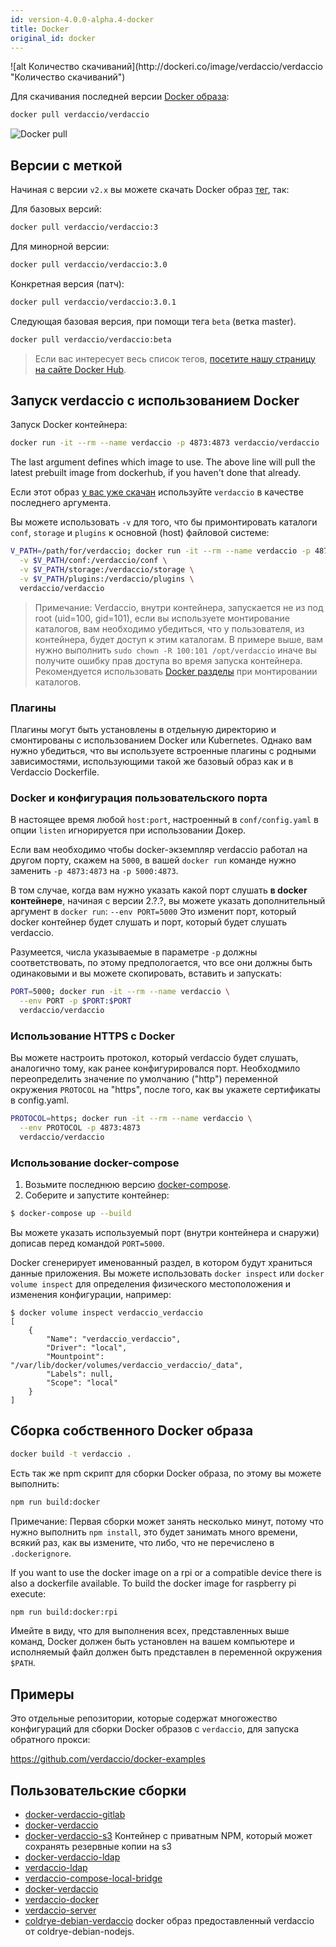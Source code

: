```yaml
---
id: version-4.0.0-alpha.4-docker
title: Docker
original_id: docker
---
```

<div class="docker-count">
  ![alt Количество скачиваний](http://dockeri.co/image/verdaccio/verdaccio "Количество скачиваний")
</div>

Для скачивания последней версии [Docker образа](https://hub.docker.com/r/verdaccio/verdaccio/):

```bash
docker pull verdaccio/verdaccio
```

![Docker pull](assets/docker_verdaccio.gif)

## Версии с меткой

Начиная с версии `v2.x` вы можете скачать Docker образ [тег](https://hub.docker.com/r/verdaccio/verdaccio/tags/), так:

Для базовых версий:

```bash
docker pull verdaccio/verdaccio:3
```

Для минорной версии:

```bash
docker pull verdaccio/verdaccio:3.0
```

Конкретная версия (патч):

```bash
docker pull verdaccio/verdaccio:3.0.1
```

Следующая базовая версия, при помощи тега `beta` (ветка master).

```bash
docker pull verdaccio/verdaccio:beta
```

> Если вас интересует весь список тегов, [посетите нашу страницу на сайте Docker Hub](https://hub.docker.com/r/verdaccio/verdaccio/tags/).

## Запуск verdaccio с использованием Docker

Запуск Docker контейнера:

```bash
docker run -it --rm --name verdaccio -p 4873:4873 verdaccio/verdaccio
```

The last argument defines which image to use. The above line will pull the latest prebuilt image from dockerhub, if you haven't done that already.

Если этот образ [у вас уже скачан](#build-your-own-docker-image) используйте `verdaccio` в качестве последнего аргумента.

Вы можете использовать `-v` для того, что бы примонтировать каталоги `conf`, `storage` и `plugins` к основной (host) файловой системе:

```bash
V_PATH=/path/for/verdaccio; docker run -it --rm --name verdaccio -p 4873:4873 \
  -v $V_PATH/conf:/verdaccio/conf \
  -v $V_PATH/storage:/verdaccio/storage \
  -v $V_PATH/plugins:/verdaccio/plugins \
  verdaccio/verdaccio
```

> Примечание: Verdaccio, внутри контейнера, запускается не из под root (uid=100, gid=101), если вы используете монтирование каталогов, вам необходимо убедиться, что у пользователя, из контейнера, будет доступ к этим каталогам. В примере выше, вам нужно выполнить `sudo chown -R 100:101 /opt/verdaccio` иначе вы получите ошибку прав доступа во время запуска контейнера. Рекомендуется использовать [Docker разделы](https://docs.docker.com/storage/volumes/) при монтировании каталогов.

### Плагины

Плагины могут быть установлены в отдельную директорию и смонтированы с использованием Docker или Kubernetes. Однако вам нужно убедиться, что вы используете встроенные плагины с родными зависимостями, использующими такой же базовый образ как и в Verdaccio Dockerfile.

### Docker и конфигурация пользовательского порта

В настоящее время любой `host:port`, настроенный в `conf/config.yaml` в опции `listen` игнорируется при использовании Докер.

Если вам необходимо чтобы docker-экземпляр verdaccio работал на другом порту, скажем на `5000`, в вашей `docker run` команде нужно заменить `-p 4873:4873` на `-p 5000:4873`.

В том случае, когда вам нужно указать какой порт слушать **в docker контейнере**, начиная с версии 2.?.?, вы можете указать дополнительный аргумент в `docker run`: `--env PORT=5000` Это изменит порт, который docker контейнер будет слушать и порт, который будет слушать verdaccio.

Разумеется, числа указываемые в параметре `-p` должны соответствовать, по этому предпологается, что все они должны быть одинаковыми и вы можете скопировать, вставить и запускать:

```bash
PORT=5000; docker run -it --rm --name verdaccio \
  --env PORT -p $PORT:$PORT
  verdaccio/verdaccio
```

### Использование HTTPS с Docker

Вы можете настроить протокол, который verdaccio будет слушать, аналогично тому, как ранее конфигурировался порт. Необходмило переопределить значение по умолчанию ("http") переменной окружения `PROTOCOL` на "https", после того, как вы укажете сертификаты в config.yaml.

```bash
PROTOCOL=https; docker run -it --rm --name verdaccio \
  --env PROTOCOL -p 4873:4873
  verdaccio/verdaccio
```

### Использование docker-compose

1. Возьмите последнюю версию [docker-compose](https://github.com/docker/compose).
2. Соберите и запустите контейнер:

```bash
$ docker-compose up --build
```

Вы можете указать используемый порт (внутри контейнера и снаружи) дописав перед командой `PORT=5000`.

Docker сгенерирует именованный раздел, в котором будут храниться данные приложения. Вы можете использовать `docker inspect` или `docker volume inspect` для определения физического местоположения и изменения конфигурации, например:

    $ docker volume inspect verdaccio_verdaccio
    [
        {
            "Name": "verdaccio_verdaccio",
            "Driver": "local",
            "Mountpoint": "/var/lib/docker/volumes/verdaccio_verdaccio/_data",
            "Labels": null,
            "Scope": "local"
        }
    ]
    
    

## Сборка собственного Docker образа

```bash
docker build -t verdaccio .
```

Есть так же npm скрипт для сборки Docker образа, по этому вы можете выполнить:

```bash
npm run build:docker
```

Примечание: Первая сборки может занять несколько минут, потому что нужно выполнить `npm install`, это будет занимать много времени, всякий раз, как вы измените, что либо, что не перечислено в `.dockerignore`.

If you want to use the docker image on a rpi or a compatible device there is also a dockerfile available. To build the docker image for raspberry pi execute:

```bash
npm run build:docker:rpi
```

Имейте в виду, что для выполнения всех, представленных выше команд, Docker должен быть установлен на вашем компьютере и исполняемый файл должен быть представлен в переменной окружения `$PATH`.

## Примеры

Это отдельные репозитории, которые содержат многожество конфигураций для сборки Docker образов с `verdaccio`, для запуска обратного прокси:

<https://github.com/verdaccio/docker-examples>

## Пользовательские сборки

* [docker-verdaccio-gitlab](https://github.com/snics/docker-verdaccio-gitlab)
* [docker-verdaccio](https://github.com/deployable/docker-verdaccio)
* [docker-verdaccio-s3](https://github.com/asynchrony/docker-verdaccio-s3) Контейнер с приватным NPM, который может сохранять резервные копии на s3
* [docker-verdaccio-ldap](https://github.com/snadn/docker-verdaccio-ldap)
* [verdaccio-ldap](https://github.com/nathantreid/verdaccio-ldap)
* [verdaccio-compose-local-bridge](https://github.com/shingtoli/verdaccio-compose-local-bridge)
* [docker-verdaccio](https://github.com/Global-Solutions/docker-verdaccio)
* [verdaccio-docker](https://github.com/idahobean/verdaccio-docker)
* [verdaccio-server](https://github.com/andru255/verdaccio-server)
* [coldrye-debian-verdaccio](https://github.com/coldrye-docker/coldrye-debian-verdaccio) docker образ предоставленный verdaccio от coldrye-debian-nodejs.